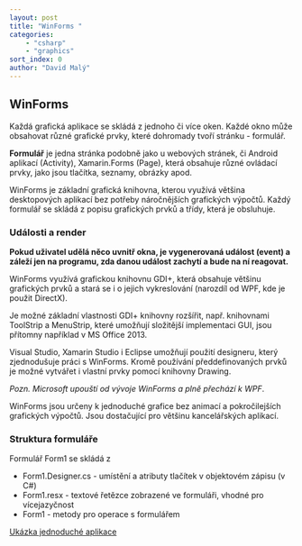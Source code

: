 ```yaml
---
layout: post
title: "WinForms "
categories:
    - "csharp"
    - "graphics"
sort_index: 0
author: "David Malý"
--- 
```



## WinForms



Každá grafická aplikace se skládá z jednoho či více oken. Každé okno může obsahovat různé grafické prvky, které dohromady tvoří stránku - formulář.



**Formulář** je jedna stránka podobně jako u webových stránek, či Android aplikací (Activity), Xamarin.Forms (Page), která obsahuje různé ovládací prvky, jako jsou tlačítka, seznamy, obrázky apod.



WinForms je základní grafická knihovna, kterou využívá většina desktopových aplikací bez potřeby náročnějších grafických výpočtů.
Každý formulář se skládá z popisu grafických prvků a třídy, která je obsluhuje.


### Události a render


**Pokud uživatel udělá něco uvnitř okna, je vygenerovaná událost (event) a záleží jen na programu, zda danou událost zachytí a bude na ní reagovat.**



WinForms využívá grafickou knihovnu GDI+, která obsahuje většinu grafických prvků a stará se i o jejich vykreslování (narozdíl od WPF, kde je použit DirectX).



Je možné základní vlastnosti GDI+ knihovny rozšířit, např. knihovnami ToolStrip a MenuStrip, které umožňují složitější implementaci GUI, jsou přítomny například v MS Office 2013.



Visual Studio, Xamarin Studio i Eclipse umožňují použití designeru, který zjednodušuje práci s WinForms.
Kromě používání předdefinovaných prvků je možné vytvářet i vlastní prvky pomocí knihovny Drawing.



*Pozn. Microsoft upouští od vývoje WinForms a plně přechází k WPF*.



WinForms jsou určeny k jednoduché grafice bez animací a pokročilejších grafických výpočtů. Jsou dostačující pro většinu kancelářských aplikací.


### Struktura formuláře


Formulář Form1 se skládá z


- Form1.Designer.cs - umístění a atributy tlačítek v objektovém zápisu (v C#)
- Form1.resx - textové řetězce zobrazené ve formuláři, vhodné pro vícejazyčnost
- Form1 - metody pro operace s formulářem

[Ukázka jednoduché aplikace](attachment/WinForm.zip)
